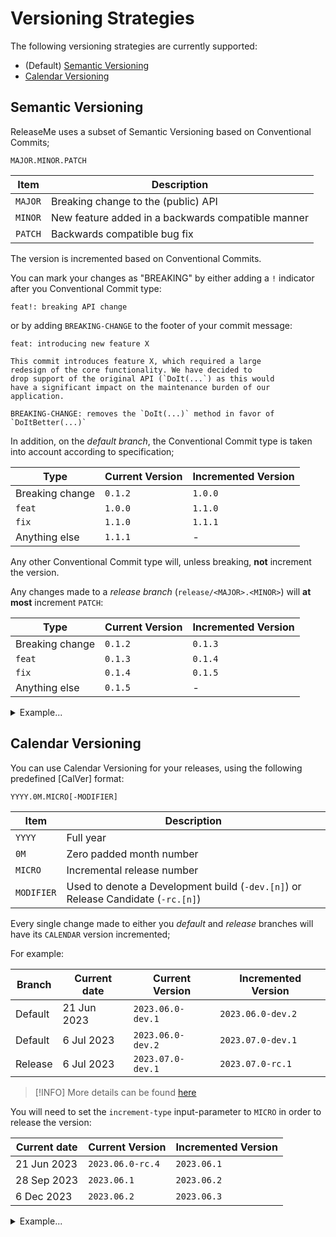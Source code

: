 <!--
SPDX-FileCopyrightText: 2023 Kevin de Jong <monkaii@hotmail.com>
SPDX-License-Identifier: MIT
-->

# Versioning Strategies

The following versioning strategies are currently supported:

- (Default) [Semantic Versioning](#semantic-versioning)
- [Calendar Versioning](#calendar-versioning)

## Semantic Versioning

ReleaseMe uses a subset of Semantic Versioning based on Conventional Commits;

`MAJOR.MINOR.PATCH`

| Item | Description |
| --- | --- |
| `MAJOR` | Breaking change to the (public) API |
| `MINOR` | New feature added in a backwards compatible manner |
| `PATCH` | Backwards compatible bug fix |

The version is incremented based on Conventional Commits.

You can mark your changes as "BREAKING" by either adding a `!` indicator after you Conventional Commit type:

```
feat!: breaking API change
```

or by adding `BREAKING-CHANGE` to the footer of your commit message:

```
feat: introducing new feature X

This commit introduces feature X, which required a large
redesign of the core functionality. We have decided to
drop support of the original API (`DoIt(...`) as this would
have a significant impact on the maintenance burden of our
application.

BREAKING-CHANGE: removes the `DoIt(...)` method in favor of `DoItBetter(...)`
```

In addition, on the *default branch*, the Conventional Commit type is taken into account according to specification;

| Type | Current Version | Incremented Version |
| --- | --- | --- |
| Breaking change | `0.1.2` | `1.0.0` |
| `feat` | `1.0.0` | `1.1.0` |
| `fix` | `1.1.0` | `1.1.1` |
| Anything else | `1.1.1` | - |

Any other Conventional Commit type will, unless breaking, **not** increment the version.

Any changes made to a *release branch* (`release/<MAJOR>.<MINOR>`) will **at most** increment `PATCH`:

| Type | Current Version | Incremented Version |
| --- | --- | --- |
| Breaking change | `0.1.2` | `0.1.3` |
| `feat` | `0.1.3` | `0.1.4` |
| `fix` | `0.1.4` | `0.1.5` |
| Anything else | `0.1.5` | - |

<details>
<summary>Example...</summary>

```mermaid
gitGraph
       commit tag: "1.3.0"
       commit
       commit tag: "1.3.1"
       branch "release/1.3"
       checkout main
       commit
       commit tag: "1.4.0"
       commit
       commit tag: "1.4.1" id: "A"
       checkout "release/1.3"
       cherry-pick id: "A" tag: "1.3.2"
       checkout main
       commit tag: "2.0.0"
       commit
```

</details>


## Calendar Versioning

You can use Calendar Versioning for your releases, using the following predefined [CalVer] format:

`YYYY.0M.MICRO[-MODIFIER]`

| Item | Description |
| --- | --- |
| `YYYY` | Full year |
| `0M` | Zero padded month number |
| `MICRO` | Incremental release number |
| `MODIFIER` | Used to denote a Development build (`-dev.[n]`) or Release Candidate (`-rc.[n]`) |

Every single change made to either you _default_ and _release_ branches will have its `CALENDAR` version incremented;

For example:

| Branch | Current date | Current Version | Incremented Version |
| --- | --- | --- | --- |
| Default | 21 Jun 2023 | `2023.06.0-dev.1` | `2023.06.0-dev.2` |
| Default | 6 Jul 2023 | `2023.06.0-dev.2` | `2023.07.0-dev.1` |
| Release | 6 Jul 2023 | `2023.07.0-dev.1` | `2023.07.0-rc.1` |

> [!INFO]
> More details can be found [here](https://github.com/dev-build-deploy/version-it#incrementing-the-version-1)

You will need to set the `increment-type` input-parameter to `MICRO` in order to release the version:

| Current date | Current Version | Incremented Version |
| --- | --- | --- |
| 21 Jun 2023 | `2023.06.0-rc.4` | `2023.06.1` |
| 28 Sep 2023 | `2023.06.1` | `2023.06.2` |
| 6 Dec 2023 | `2023.06.2` | `2023.06.3` |

<details>
<summary>Example...</summary>

```mermaid
gitGraph
       commit tag: "2023.06.0-dev.1"
       commit
       commit tag: "2023.06.0-dev.3"
       branch "release/2023.06"
       checkout main
       commit
       commit tag: "2023.06.0-dev.5"
       commit id: "A"
       commit tag: "2023.07.0-dev.1"
       checkout "release/2023.06"
       cherry-pick id: "A" tag: "2023.06.0-rc.1"
       checkout main
       commit tag: "2023.07.0-dev.2" id: "B"
       commit
       checkout "release/2023.06"
       cherry-pick id: "B" tag: "2023.06.0"
```

</details>
